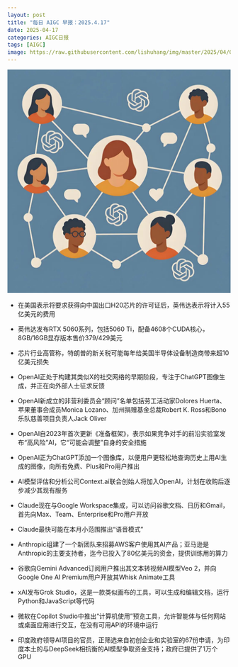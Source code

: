 ```yaml
---
layout: post
title: "每日 AIGC 早报：2025.4.17"
date: 2025-04-17
categories: AIGC日报
tags: [AIGC]
image: https://raw.githubusercontent.com/lishuhang/img/master/2025/04/0417-d.jpg
---
```


![封面图](https://raw.githubusercontent.com/lishuhang/img/master/2025/04/0417-d.jpg)

  - 在美国表示将要求获得向中国出口H20芯片的许可证后，英伟达表示将计入55亿美元的费用

  - 英伟达发布RTX 5060系列，包括5060 Ti，配备4608个CUDA核心，8GB/16GB显存版本售价379/429美元

  - 芯片行业高管称，特朗普的新关税可能每年给美国半导体设备制造商带来超10亿美元损失

  - OpenAI正处于构建其类似X的社交网络的早期阶段，专注于ChatGPT图像生成，并正在向外部人士征求反馈

  - OpenAI新成立的非营利委员会“顾问”名单包括劳工活动家Dolores Huerta、苹果董事会成员Monica Lozano、加州捐赠基金总裁Robert K. Ross和Bono乐队慈善项目负责人Jack Oliver

  - OpenAI自2023年首次更新《准备框架》，表示如果竞争对手的前沿实验室发布“高风险”AI，它“可能会调整”自身的安全措施

  - OpenAI正为ChatGPT添加一个图像库，以便用户更轻松地查询历史上用AI生成的图像，向所有免费、Plus和Pro用户推出

  - AI模型评估和分析公司Context.ai联合创始人将加入OpenAI，计划在收购后逐步减少其现有服务

  - Claude现在与Google Workspace集成，可以访问谷歌文档、日历和Gmail，首先向Max、Team、Enterprise和Pro用户开放

  - Claude最快可能在本月小范围推出“语音模式”

  - Anthropic组建了一个新团队来招募AWS客户使用其AI产品；亚马逊是Anthropic的主要支持者，迄今已投入了80亿美元的资金，提供训练用的算力

  - 谷歌向Gemini Advanced订阅用户推出其文本转视频AI模型Veo 2，并向Google One AI Premium用户开放其Whisk Animate工具

  - xAI发布Grok Studio，这是一款类似画布的工具，可以生成和编辑文档，运行Python和JavaScript等代码

  - 微软在Copilot Studio中推出“计算机使用”预览工具，允许智能体与任何网站或桌面应用进行交互，在没有可用API的环境中运行

  - 印度政府领导AI项目的官员，正筛选来自初创企业和实验室的67份申请，为印度本土的与DeepSeek相抗衡的AI模型争取资金支持；政府已提供了1万个GPU